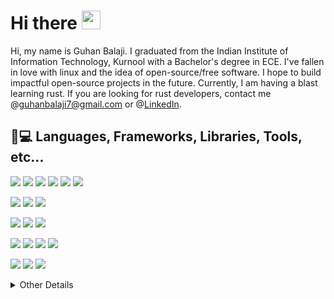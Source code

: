 # Hi there <img src="https://raw.githubusercontent.com/MartinHeinz/MartinHeinz/master/wave.gif" width="30px">

Hi, my name is Guhan Balaji. I graduated from the Indian Institute of Information Technology, Kurnool with a Bachelor's degree in ECE. I've fallen in love with linux and the
idea of open-source/free software. I hope to build impactful open-source projects in the future.
Currently, I am having a blast learning rust. If you are looking for rust developers, contact me @guhanbalaji7@gmail.com or @[LinkedIn](https://www.linkedin.com/in/guhan-balaji/).
## 👨💻 Languages, Frameworks, Libraries, Tools, etc...
[![](https://img.shields.io/badge/Lang-Rust-informational?style=for-the-badge&logo=rust&logoColor=white&color=blue&labelColor=000000)](https://www.rust-lang.org/)
[![](https://img.shields.io/badge/Lang-Go-informational?style=for-the-badge&logo=go&logoColor=white&color=blue&labelColor=000000)](https://golang.org/)
[![](https://img.shields.io/badge/Lang-TypeScript-informational?style=for-the-badge&logo=typescript&logoColor=white&color=blue&labelColor=000000)](https://www.typescriptlang.org/)
[![](https://img.shields.io/badge/Lang-JavaScript-informational?style=for-the-badge&logo=javascript&logoColor=white&color=blue&labelColor=000000)](https://www.javascript.com/)
[![](https://img.shields.io/badge/Lang-C\C++-informational?style=for-the-badge&logo=c%2B%2B&logoColor=white&color=blue&labelColor=000000)](https://clang.llvm.org/)
[![](https://img.shields.io/badge/Lang-Python-informational?style=for-the-badge&logo=python&logoColor=white&color=blue&labelColor=000000)](https://www.python.org)

[![](https://img.shields.io/badge/Framework-Express-informational?style=for-the-badge&logo=express&logoColor=white&color=blue&labelColor=000000)](http://expressjs.com/)
[![](https://img.shields.io/badge/Library-React-informational?style=for-the-badge&logo=react&logoColor=white&color=blue&labelColor=000000)](https://reactjs.org/)
[![](https://img.shields.io/badge/Library-Redux-informational?style=for-the-badge&logo=react&logoColor=white&color=blue&labelColor=000000)](https://redux.js.org/)


[![](https://img.shields.io/badge/Shell-Bash-informational?style=for-the-badge&logo=gnu&logoColor=white&color=blue&labelColor=000000)](https://www.gnu.org/software/bash/)
[![](https://img.shields.io/badge/Shell-Fish-informational?style=for-the-badge&logo=linux&logoColor=white&color=blue&labelColor=000000)](https://fishshell.com/)
[![](https://img.shields.io/badge/Prompt-Starship-informational?style=for-the-badge&logo=starship&logoColor=white&color=blue&labelColor=000000)](https://starship.rs/)

[![](https://img.shields.io/badge/Editor-VSCode-informational?style=for-the-badge&logo=visual-studio-code&logoColor=white&color=blue&labelColor=000000)](https://code.visualstudio.com/)
[![](https://img.shields.io/badge/Editor-Vim-informational?style=for-the-badge&logo=vim&logoColor=white&color=blue&labelColor=000000)](https://www.vim.org/)
[![](https://img.shields.io/badge/editor-neovim-informational?style=for-the-badge&logo=neovim&logoColor=white&color=blue&labelColor=000000)](https://neovim.io/)
[![](https://img.shields.io/badge/Editor-Doom_Emacs-informational?style=for-the-badge&logo=gnu-emacs&logoColor=white&color=blue&labelColor=000000)](https://github.com/hlissner/doom-emacs)

[![](https://img.shields.io/badge/OS-Garuda_Linux-informational?style=for-the-badge&logo=arch-linux&logoColor=white&color=blue&labelColor=000000)](https://garudalinux.org/)
[![](https://img.shields.io/badge/OS-Ubuntu-informational?style=for-the-badge&logo=ubuntu&logoColor=white&color=blue&labelColor=000000)](https://ubuntu.com/)
[![](https://img.shields.io/badge/OS-Windows-informational?style=for-the-badge&logo=windows&logoColor=white&color=blue&labelColor=000000)](https://www.microsoft.com/en-us/windows)

<details>
  <summary> Other Details </summary>
  <ul>
    <li>👀 I’m interested in system design & programming language and compiler design.</li>
    <li>🌱 I’m also learning how Deno works.</li>
    <li>👯 I’m looking to collaborate on Rust/JS/TS/Go projects.</li>
    <li>📫 Email: guhanbalaji7@gmail.com</li>
  </ul>
</details>
